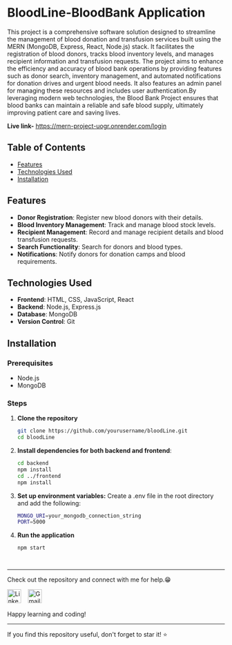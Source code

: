 # BloodLine-BloodBank Application


This project is a comprehensive software solution designed to streamline the management of blood donation and transfusion services built using the MERN (MongoDB, Express, React, Node.js) stack. It facilitates the registration of blood donors, tracks blood inventory levels, and manages recipient information and transfusion requests. The project aims to enhance the efficiency and accuracy of blood bank operations by providing features such as donor search, inventory management, and automated notifications for donation drives and urgent blood needs. It also features an admin panel for managing these resources and includes user authentication.By leveraging modern web technologies, the Blood Bank Project ensures that blood banks can maintain a reliable and safe blood supply, ultimately improving patient care and saving lives.


**Live link-** https://mern-project-uogr.onrender.com/login



## Table of Contents

- [Features](#features)
- [Technologies Used](#technologies-used)
- [Installation](#installation)



## Features
- **Donor Registration**: Register new blood donors with their details.
- **Blood Inventory Management**: Track and manage blood stock levels.
- **Recipient Management**: Record and manage recipient details and blood transfusion requests.
- **Search Functionality**: Search for donors and blood types.
- **Notifications**: Notify donors for donation camps and blood requirements.


## Technologies Used
- **Frontend**: HTML, CSS, JavaScript, React
- **Backend**: Node.js, Express.js
- **Database**: MongoDB
- **Version Control**: Git


## Installation

### Prerequisites
- Node.js
- MongoDB

### Steps
1. **Clone the repository**
   ```bash
   git clone https://github.com/yourusername/bloodLine.git
   cd bloodLine

2. **Install dependencies for both backend and frontend**:
    ```bash
    cd backend
   npm install
   cd ../frontend
   npm install   

3. **Set up environment variables:**
     Create a .env file in the root directory and add the following:
      ```bash
      MONGO_URI=your_mongodb_connection_string
      PORT=5000
 

4. **Run the application**
   ```bash
   npm start




-------------------------------------------------------

   
Check out the repository and connect with me for help.😁
<p align="left">
<a href="https://www.linkedin.com/in/kashish28/"><img src="https://github.com/TheDudeThatCode/TheDudeThatCode/blob/master/Assets/Linkedin.svg" alt="Linkedin Logo" width="32"></a>&nbsp;&nbsp;&nbsp;
<a href="mailto:kashishsin28@gmail.com"><img src="https://github.com/TheDudeThatCode/TheDudeThatCode/blob/master/Assets/Gmail.svg" alt="Gmail logo" height="32"></a>&nbsp;&nbsp;&nbsp;
</p>

Happy learning and coding!

---

If you find this repository useful, don't forget to star it! ⭐️


